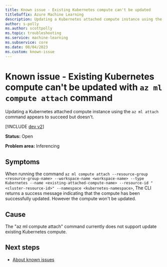 ```yaml
---
title: Known issue - Existing Kubernetes compute can't be updated
titleSuffix: Azure Machine Learning
description: Updating a Kubernetes attached compute instance using the az ml attach command appears to succeed but doesn't.
author: s-polly
ms.author: scottpolly
ms.topic: troubleshooting  
ms.service: machine-learning
ms.subservice: core
ms.date: 08/04/2023
ms.custom: known-issue
---
```


# Known issue  - Existing Kubernetes compute can't be updated with `az ml compute attach` command

Updating a Kubernetes attached compute instance using the `az ml attach` command appears to succeed but doesn't.
 

[!INCLUDE [dev v2](../includes/machine-learning-dev-v2.md)]

**Status:** Open

**Problem area:** Inferencing

## Symptoms

When running the command `az ml compute attach --resource-group <resource-group-name> --workspace-name <workspace-name> --type Kubernetes --name <existing-attached-compute-name> --resource-id "<cluster-resource-id>" --namespace <kubernetes-namespace>`, The CLI returns a success message indicating that the compute has been successfully updated. However the compute won't be updated.

## Cause

The "az ml compute attach" command currently does not support update existing Kubernetes compute. 


## Next steps

- [About known issues](azure-machine-learning-known-issues.md)
